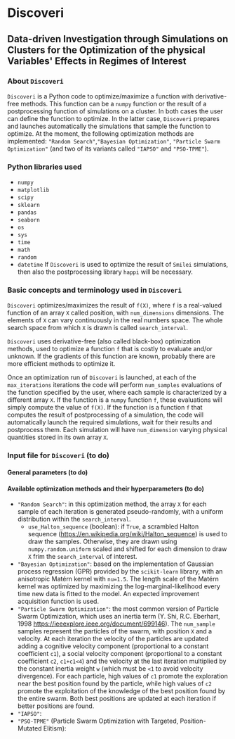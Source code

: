 # Discoveri
## Data-driven Investigation through Simulations on Clusters for the Optimization of the physical Variables' Effects in Regimes of Interest

### About ``Discoveri``
``Discoveri`` is a Python code to optimize/maximize a function with derivative-free methods. This function can be a `numpy` function or the result of a postprocessing function of simulations on a cluster. In both cases the user can define the function to optimize. In the latter case, ``Discoveri`` prepares and launches automatically the simulations that sample the function to optimize. At the moment, the following optimization methods are implemented: `"Random Search"`,`"Bayesian Optimization"`, `"Particle Swarm Optimization"` (and two of its variants called `"IAPSO"` and `"PSO-TPME"`).

### Python libraries used
- `numpy`
- `matplotlib`
- `scipy`
- `sklearn`
- `pandas`
- `seaborn`
- `os`
- `sys`
- `time`
- `math`
- `random`
- `datetime`
If ``Discoveri`` is used to optimize the result of ``Smilei`` simulations, then also the postprocessing library `happi` will be necessary.

### Basic concepts and terminology used in ``Discoveri``
``Discoveri`` optimizes/maximizes the result of `f(X)`, where `f` is a real-valued function of an array `X` called position, with `num_dimensions` dimensions. The elements of `X` can vary continuously in the real numbers space. The whole search space from which `X` is drawn is called `search_interval`.

``Discoveri`` uses derivative-free (also called black-box) optimization methods, used to optimize a function `f` that is costly to evaluate and/or unknown. 
If the gradients of this function are known, probably there are more efficient methods to optimize it.

Once an optimization run of ``Discoveri`` is launched, at each of the `max_iterations` iterations the code will perform `num_samples` evaluations of the function specified by the user, where each sample is characterized by a different array `X`. If the function is a `numpy` function `f`, these evaluations will simply compute the value of `f(X)`. If the function is a function `f` that computes the result of postprocessing of a simulation, the code will automatically launch the required simulations, wait for their results and postprocess them. Each simulation will have `num_dimension` varying physical quantities stored in its own array `X`.

### Input file for ``Discoveri`` (to do)

#### General parameters (to do)

#### Available optimization methods and their hyperparameters (to do)
- `"Random Search"`: in this optimization method, the array `X` for each sample of each iteration is generated pseudo-randomly, with a uniform distribution within the `search_interval`.
  - `use_Halton_sequence` (boolean): if `True`, a scrambled Halton sequence (https://en.wikipedia.org/wiki/Halton_sequence) is used to draw the samples. Otherwise, they are drawn using `numpy.random.uniform` scaled and shifted for each dimension to draw `X` frim the `search_interval` of interest.
- `"Bayesian Optimization"`: based on the implementation of Gaussian process regression (GPR) provided by the `scikit-learn` library, with an anisotropic Matérn kernel with `nu=1.5`. The length scale of the Matérn kernel was optimized by maximizing the log-marginal-likelihood every time new data is fitted to the model. An expected improvement acquisition function is used.
- `"Particle Swarm Optimization"`: the most common version of Particle Swarm Optimization, which uses an inertia term (Y. Shi, R.C. Eberhart, 1998 https://ieeexplore.ieee.org/document/699146). The `num_sample` samples represent the particles of the swarm, with position `X` and a velocity. At each iteration the velocity of the particles are updated adding a cognitive velocity component (proportional to a constant coefficient `c1`), a social velocity component (proportional to a constant coefficient `c2`, `c1+c1<4`) and the velocity at the last iteration multiplied by the constant inertia weight `w` (which must be `<1` to avoid velocity divergence). For each particle, high values of `c1` promote the exploration near the best position found by the particle, while high values of `c2` promote the exploitation of the knowledge of the best position found by the entire swarm. Both best positions are updated at each iteration if better positions are found.
- `"IAPSO"`:
- `"PSO-TPME"` (Particle Swarm Optimization with Targeted, Position-Mutated Elitism):
